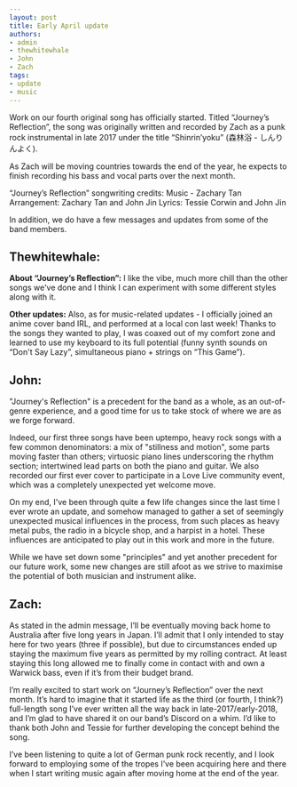 ```yaml
---
layout: post
title: Early April update
authors: 
- admin
- thewhitewhale
- John
- Zach
tags:
- update
- music
---
```


Work on our fourth original song has officially started. Titled “Journey’s Reflection”, the song was originally written and recorded by Zach as a punk rock instrumental in late 2017 under the title “Shinrin’yoku” (森林浴 - しんりんよく).

As Zach will be moving countries towards the end of the year, he expects to finish recording his bass and vocal parts over the next month.

“Journey’s Reflection” songwriting credits:
Music - Zachary Tan
Arrangement: Zachary Tan and John Jin
Lyrics: Tessie Corwin and John Jin

In addition, we do have a few messages and updates from some of the band members.

## Thewhitewhale:

<b>About “Journey’s Reflection”:</b> I like the vibe, much more chill than the other songs we've done and I think I can experiment with some different styles along with it.

<b>Other updates:</b> Also, as for music-related updates - I officially joined an anime cover band IRL, and performed at a local con last week! Thanks to the songs they wanted to play, I was coaxed out of my comfort zone and learned to use my keyboard to its full potential (funny synth sounds on “Don't Say Lazy”, simultaneous piano + strings on “This Game”).

## John:

"Journey's Reflection" is a precedent for the band as a whole, as an out-of-genre experience, and a good time for us to take stock of where we are as we forge forward.

Indeed, our first three songs have been uptempo, heavy rock songs with a few common denominators: a mix of "stillness and motion", some parts moving faster than others;  virtuosic piano lines underscoring the rhythm section; intertwined lead parts on both the piano and guitar. We also recorded our first ever cover to participate in a Love Live community event, which was a completely unexpected yet welcome move. 

On my end, I've been through quite a few life changes since the last time I ever wrote an update, and somehow managed to gather a set of seemingly unexpected musical influences in the process, from such places as heavy metal pubs, the radio in a bicycle shop, and a harpist in a hotel. These influences are anticipated to play out in this work and more in the future.

While we have set down some "principles" and yet another precedent for our future work, some new changes are still afoot as we strive to maximise the potential of both musician and instrument alike.

## Zach:

As stated in the admin message, I’ll be eventually moving back home to Australia after five long years in Japan. I’ll admit that I only intended to stay here for two years (three if possible), but due to circumstances ended up staying the maximum five years as permitted by my rolling contract. At least staying this long allowed me to finally come in contact with and own a Warwick bass, even if it’s from their budget brand.

I’m really excited to start work on “Journey’s Reflection” over the next month. It’s hard to imagine that it started life as the third (or fourth, I think?) full-length song I’ve ever written all the way back in late-2017/early-2018, and I’m glad to have shared it on our band’s Discord on a whim. I’d like to thank both John and Tessie for further developing the concept behind the song.

I’ve been listening to quite a lot of German punk rock recently, and I look forward to employing some of the tropes I’ve been acquiring here and there when I start writing music again after moving home at the end of the year.
